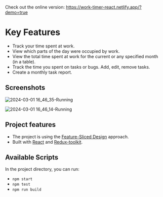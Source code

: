 Check out the online version: https://work-timer-react.netlify.app/?demo=true

# Key Features

* Track your time spent at work.
* View which parts of the day were occupied by work.
* View the total time spent at work for the current or any specified month (in a table).
* Track the time you spent on tasks or bugs. Add, edit, remove tasks.
* Create a monthly task report.


## Screenshots

![2024-03-01 16_46_35-Running](https://github.com/cont-kolomeets/work-timer-react/assets/5318527/e36424fa-a532-4c6e-8ea3-dfd0fdeb58df)

![2024-03-01 16_46_14-Running](https://github.com/cont-kolomeets/work-timer-react/assets/5318527/23a11e79-a8d6-4cfa-9b7c-f29a138e2a2c)



## Project features

* The project is using the [Feature-Sliced Design](https://feature-sliced.design/) approach.
* Built with [React](https://react.dev/) and [Redux-toolkit](https://redux-toolkit.js.org/).

## Available Scripts

In the project directory, you can run:

* `npm start`
* `npm test`
* `npm run build`
